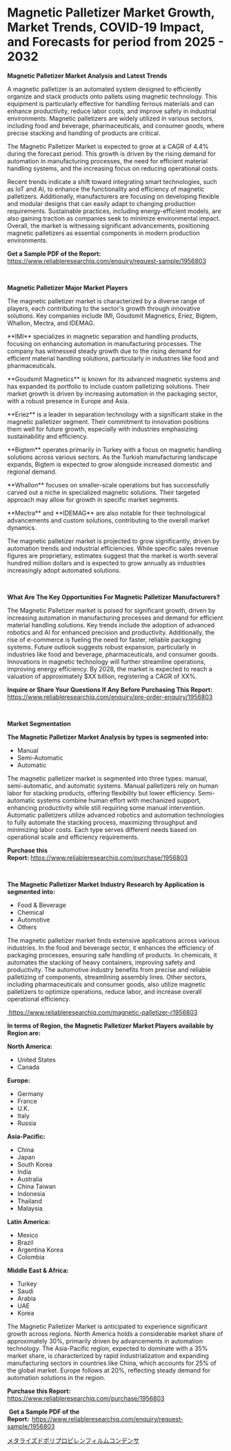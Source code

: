 <p><h1>Magnetic Palletizer Market Growth, Market Trends, COVID-19 Impact, and Forecasts for period from 2025 - 2032</h1></p><p><strong>Magnetic Palletizer Market Analysis and Latest Trends</strong></p>
<p><p>A magnetic palletizer is an automated system designed to efficiently organize and stack products onto pallets using magnetic technology. This equipment is particularly effective for handling ferrous materials and can enhance productivity, reduce labor costs, and improve safety in industrial environments. Magnetic palletizers are widely utilized in various sectors, including food and beverage, pharmaceuticals, and consumer goods, where precise stacking and handling of products are critical.</p><p>The Magnetic Palletizer Market is expected to grow at a CAGR of 4.4% during the forecast period. This growth is driven by the rising demand for automation in manufacturing processes, the need for efficient material handling systems, and the increasing focus on reducing operational costs. </p><p>Recent trends indicate a shift toward integrating smart technologies, such as IoT and AI, to enhance the functionality and efficiency of magnetic palletizers. Additionally, manufacturers are focusing on developing flexible and modular designs that can easily adapt to changing production requirements. Sustainable practices, including energy-efficient models, are also gaining traction as companies seek to minimize environmental impact. Overall, the market is witnessing significant advancements, positioning magnetic palletizers as essential components in modern production environments.</p></p>
<p><strong>Get a Sample PDF of the Report:&nbsp;</strong> <a href="https://www.reliableresearchiq.com/enquiry/request-sample/1956803?utm_campaign=1102&utm_medium=2&utm_source=Github&utm_content=ia&utm_term=17022025&utm_id=magnetic-palletizer">https://www.reliableresearchiq.com/enquiry/request-sample/1956803</a></p>
<p>&nbsp;</p>
<p><strong>Magnetic Palletizer Major Market Players</strong></p>
<p><p>The magnetic palletizer market is characterized by a diverse range of players, each contributing to the sector's growth through innovative solutions. Key companies include IMI, Goudsmit Magnetics, Eriez, Bigtem, Whallon, Mectra, and IDEMAG.</p><p>**IMI** specializes in magnetic separation and handling products, focusing on enhancing automation in manufacturing processes. The company has witnessed steady growth due to the rising demand for efficient material handling solutions, particularly in industries like food and pharmaceuticals.</p><p>**Goudsmit Magnetics** is known for its advanced magnetic systems and has expanded its portfolio to include custom palletizing solutions. Their market growth is driven by increasing automation in the packaging sector, with a robust presence in Europe and Asia.</p><p>**Eriez** is a leader in separation technology with a significant stake in the magnetic palletizer segment. Their commitment to innovation positions them well for future growth, especially with industries emphasizing sustainability and efficiency.</p><p>**Bigtem** operates primarily in Turkey with a focus on magnetic handling solutions across various sectors. As the Turkish manufacturing landscape expands, Bigtem is expected to grow alongside increased domestic and regional demand.</p><p>**Whallon** focuses on smaller-scale operations but has successfully carved out a niche in specialized magnetic solutions. Their targeted approach may allow for growth in specific market segments.</p><p>**Mectra** and **IDEMAG** are also notable for their technological advancements and custom solutions, contributing to the overall market dynamics.</p><p>The magnetic palletizer market is projected to grow significantly, driven by automation trends and industrial efficiencies. While specific sales revenue figures are proprietary, estimates suggest that the market is worth several hundred million dollars and is expected to grow annually as industries increasingly adopt automated solutions.</p></p>
<p>&nbsp;</p>
<p><strong>What Are The Key Opportunities For Magnetic Palletizer Manufacturers?</strong></p>
<p><p>The Magnetic Palletizer market is poised for significant growth, driven by increasing automation in manufacturing processes and demand for efficient material handling solutions. Key trends include the adoption of advanced robotics and AI for enhanced precision and productivity. Additionally, the rise of e-commerce is fueling the need for faster, reliable packaging systems. Future outlook suggests robust expansion, particularly in industries like food and beverage, pharmaceuticals, and consumer goods. Innovations in magnetic technology will further streamline operations, improving energy efficiency. By 2028, the market is expected to reach a valuation of approximately $XX billion, registering a CAGR of XX%.</p></p>
<p><strong>Inquire or Share Your Questions If Any Before Purchasing This Report:</strong> <a href="https://www.reliableresearchiq.com/enquiry/pre-order-enquiry/1956803?utm_campaign=1102&utm_medium=2&utm_source=Github&utm_content=ia&utm_term=17022025&utm_id=magnetic-palletizer">https://www.reliableresearchiq.com/enquiry/pre-order-enquiry/1956803</a></p>
<p>&nbsp;</p>
<p><strong>Market Segmentation</strong></p>
<p><strong>The Magnetic Palletizer Market Analysis by types is segmented into:</strong></p>
<p><ul><li>Manual</li><li>Semi-Automatic</li><li>Automatic</li></ul></p>
<p><p>The magnetic palletizer market is segmented into three types: manual, semi-automatic, and automatic systems. Manual palletizers rely on human labor for stacking products, offering flexibility but lower efficiency. Semi-automatic systems combine human effort with mechanized support, enhancing productivity while still requiring some manual intervention. Automatic palletizers utilize advanced robotics and automation technologies to fully automate the stacking process, maximizing throughput and minimizing labor costs. Each type serves different needs based on operational scale and efficiency requirements.</p></p>
<p><strong>Purchase this Report:&nbsp;</strong><a href="https://www.reliableresearchiq.com/purchase/1956803?utm_campaign=1102&utm_medium=2&utm_source=Github&utm_content=ia&utm_term=17022025&utm_id=magnetic-palletizer">https://www.reliableresearchiq.com/purchase/1956803</a></p>
<p>&nbsp;</p>
<p><strong>The Magnetic Palletizer Market Industry Research by Application is segmented into:</strong></p>
<p><ul><li>Food & Beverage</li><li>Chemical</li><li>Automotive</li><li>Others</li></ul></p>
<p><p>The magnetic palletizer market finds extensive applications across various industries. In the food and beverage sector, it enhances the efficiency of packaging processes, ensuring safe handling of products. In chemicals, it automates the stacking of heavy containers, improving safety and productivity. The automotive industry benefits from precise and reliable palletizing of components, streamlining assembly lines. Other sectors, including pharmaceuticals and consumer goods, also utilize magnetic palletizers to optimize operations, reduce labor, and increase overall operational efficiency.</p></p>
<p><a href="https://www.reliableresearchiq.com/magnetic-palletizer-r1956803?utm_campaign=1102&utm_medium=2&utm_source=Github&utm_content=ia&utm_term=17022025&utm_id=magnetic-palletizer">&nbsp;https://www.reliableresearchiq.com/magnetic-palletizer-r1956803</a></p>
<p><strong>In terms of Region, the Magnetic Palletizer Market Players available by Region are:</strong></p>
<p>
    <p> <strong> North America: </strong>
        <ul>
            <li>United States</li>
            <li>Canada</li>
        </ul>
        </p> 
    <p> <strong> Europe: </strong>
        <ul>
            <li>Germany</li>
            <li>France</li>
            <li>U.K.</li>
            <li>Italy</li>
            <li>Russia</li>
        </ul>
        </p> 
    <p> <strong> Asia-Pacific: </strong>
        <ul>
            <li>China</li>
            <li>Japan</li>
            <li>South Korea</li>
            <li>India</li>
            <li>Australia</li>
            <li>China Taiwan</li>
            <li>Indonesia</li>
            <li>Thailand</li>
            <li>Malaysia</li>
        </ul>
        </p> 
    <p> <strong> Latin America: </strong>
        <ul>
            <li>Mexico</li>
            <li>Brazil</li>
            <li>Argentina Korea</li>
            <li>Colombia</li>
        </ul>
        </p> 
    <p> <strong> Middle East & Africa: </strong>
        <ul>
            <li>Turkey</li>
            <li>Saudi</li>
            <li>Arabia</li>
            <li>UAE</li>
            <li>Korea</li>
        </ul>
    </p>
    </p>
<p><p>The Magnetic Palletizer Market is anticipated to experience significant growth across regions. North America holds a considerable market share of approximately 30%, primarily driven by advancements in automation technology. The Asia-Pacific region, expected to dominate with a 35% market share, is characterized by rapid industrialization and expanding manufacturing sectors in countries like China, which accounts for 25% of the global market. Europe follows at 20%, reflecting steady demand for automation solutions in the region.</p></p>
<p><strong>Purchase this Report: </strong><a href="https://www.reliableresearchiq.com/purchase/1956803?utm_campaign=1102&utm_medium=2&utm_source=Github&utm_content=ia&utm_term=17022025&utm_id=magnetic-palletizer">https://www.reliableresearchiq.com/purchase/1956803</a></p>
<p>&nbsp;<strong>Get a Sample PDF of the Report:&nbsp;&nbsp;</strong><a href="https://www.reliableresearchiq.com/enquiry/request-sample/1956803?utm_campaign=1102&utm_medium=2&utm_source=Github&utm_content=ia&utm_term=17022025&utm_id=magnetic-palletizer">https://www.reliableresearchiq.com/enquiry/request-sample/1956803</a></p>
<p><strong></strong></p>
<p><p><a href="https://github.com/mohamedbakry57/Market-Research-Report-List-7/blob/main/346757037251.md?utm_campaign=1102&utm_medium=2&utm_source=Github&utm_content=ia&utm_term=17022025&utm_id=magnetic-palletizer">メタライズドポリプロピレンフィルムコンデンサ</a></p></p>